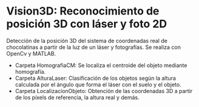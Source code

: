 # Vision3D: Reconocimiento de posición 3D con láser y foto 2D

Detección de la posición 3D del sistema de coordenadas real de chocolatinas a partir de la luz de un láser y fotografías. Se realiza con OpenCv y MATLAB.

- Carpeta HomografiaCM: Se localiza el centroide del objeto mediante homografía.
- Carpeta AlturaLaser: Clasificación de los objetos según la altura calculada por el ángulo que forma el láser con el suelo y el objeto.
- Carpeta LocalizacionObjeto: Obtención de las coordenadas 3D a partir de los píxels de referencia, la altura real y demás.
